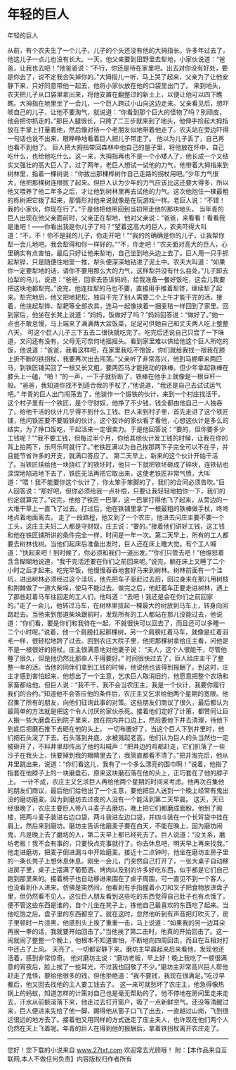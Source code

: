 # 年轻的巨人

年轻的巨人 

从前，有个农夫生了一个儿子，儿子的个头还没有他的大拇指长。许多年过去了，他这儿子一点儿也没有长大。一天，他父亲要到田野里去犁地，小家伙说道：“爸爸，让我也去吧！”他爸爸说：“不行，你还是待在家里吧。出去对你没有好处，要是你去了，说不定我会失掉你的。”大拇指儿一听，马上哭了起来，父亲为了让他安静下来，只好同意带他一起去，他将小家伙放在他的口袋里出门了。 
来到地头，农夫把儿子从口袋里拿出来，将他安置在翻整过的新土上，以便让他可以四下瞧瞧。大拇指在地里坐了一会儿，一个巨人跨过小山向这边走来。父亲看见后，想吓唬自己的儿子，让他不要淘气，就说道：“你看到那个巨大的怪物了吗？别顽皮，他会把你抓走的。”那巨人腿很长，只跨了二三步就来到了地头，他伸手捡起大拇指放在手掌上打量着他，然后像对待一个老朋友似地带着他走了。农夫站在旁边吓得一句话也说不出来，眼睁睁地看着巨人把儿子带走了。 
他以为儿子丢了，自己再也看不到他了。 
巨人把大拇指带回森林中他自己的屋子里，将他放在怀中，自己吃什么，也给他吃什么。这一来，大拇指再也不是一个小矮人了，他长成一个又结实又强壮的高大巨人了。过了两年，老巨人想试一试他的力气，他带着大拇指来到树林里，指着一棵树说：“你拔出那棵桦树作自己走路的拐杖用吧。”少年力气很大，他把那棵树连根拔了起来。但巨人认为少年的力气应该比这还要大得多，所以他又喂养了他二年多之后，才让他到树林里再去试他的力气。这次他抱住一棵最粗的栎树把它拨了起来，那情形对他来说就像是在玩游戏一样。老巨人说：“不错！我的小家伙，你现在行了。”于是他把他带回到当初带走他的那块地头。 
当年青的巨人出现在他父亲面前时，父亲正在犁地，他对父亲说：“爸爸，来看看！看看我是谁吧！――你看出我是你儿子了吗？”望着这高大的巨人，农夫吓得大叫道：“不，不！你不是我的儿子，你走开吧！”“我的的确确是你的儿子，让我帮你犁一会儿地吧。我会犁得和你一样好的。”“不，你走吧！”农夫面对高大的巨人，心里确实有点害怕，最后只好让他来犁地，自己坐到地头边上去了。巨人用一只手抓起犁铧，只是随便往地里一推，犁头便深深地钻进了泥土中。农夫大叫道：“如果你一定要犁地的话，请你不要用那么大的力气，这样犁并没有什么益处。”儿子卸去拉犁的马儿，说道：“爸爸，回家去告诉妈妈，给我准备一餐好饭吃，这会儿我要把这块地都犁完。”说完，他连拉犁的马也不要，直接用手推着犁铧，继续犁了起来。犁完地后，他又把地耙松，独自干完了别人需要二个上午才能干完的活。接着，他挟起犁铧、犁耙等全部农具，连马一起像挟着一捆麦秸一样回到了家里。回到家后，他坐在长凳上说道：“妈妈，饭做好了吗？”妈妈回答说：“做好了。”她一点也不敢怠慢，马上端来了满满两大盆饭菜，足足可供她自己和丈夫两人吃上整整八天。 
可这个巨人儿子三下五去二很快就吃完了。吃完后还说自己只尝了一下味道，又问还有没有，父母无可奈何地摇摇头。看到家里难以供给他这个巨人所吃的饭，他说道：“爸爸，我看这样吧，在家里我吃不饱饭，你们就给我找一根我在膝上折不断的铁拐杖，我要再次出去闯荡。”父亲听了非常高兴，他到马棚牵来两匹马，到铁匠铺买回了一根又长又粗，要两匹马才能拖动的铁棒。但少年拿起铁棒在膝头上一磕，“啪！”的一声，一下子就折断了，铁棒在他手上就像是一根豆杆一般。“爸爸，我知道你找不到适合我的手杖了，”他说道，“我还是自己去试试运气吧。” 
年青的巨人出门闯荡去了，他装作一个锻铁的伙计，来到一个村庄找活干。这个村子里有一个铁匠，是个守财奴，他挣了不少钱，钱全都由他自己一人独吞了，给他干活的伙计几乎得不到什么工钱。巨人来到村子里，首先走进了这个铁匠铺，他问铁匠要不要锻铁的伙计。这个狡诈的家伙看了看他，心想这伙计是多么的结实，为了挣口饭吃，干起活来一定很卖力。于是他回答说：“要的，但你要多少工钱呢？”“我不要工钱，但每过半个月，你给其他伙计发工钱的时候，让我在你的背上拍两下，乐呵乐呵就行了。”老铁匠满以为自己挨那两下子完全可以不在乎，并且能节省许多的开支，就满口答应了。 
第二天早上，新来的这个伙计开始干活了。当铁匠挟给他一块烧红了的铁坯时，他只一下就把铁坯砸成了碎块，连铁砧也深深地陷进地下去了，铁匠无法再把它取出来，这使老铁匠非常气愤，大叫道：“喂！我不能要你这个伙计了，你太笨手笨脚的了，我们的合同必须告吹。”巨人回答说：“那好吧，但你必须给我一点补偿，只要让我轻轻地拍你一下，我们的约定就算完了。”说完，他给了铁匠一巴掌，这一巴掌打得他飞了起来，从旁边的一大堆干草上一直飞了过去。打过后，他在铁铺里拿了一根最粗的铁棒做手杖，咚咚地点着地面离去。 
走了一段路程，他又到了一个农庄，他进去问庄主要不要一个工头，这庄主夫妇二人都是守财奴，庄主说：“要的。”接着他们讲好工钱，这工钱和他在铁匠铺所讲的条件完全一样，时间是一年一次。第二天早上，所有的工人都要去树林伐树。当他们起床后准备出发时，巨人还在床上睡大觉。有个工人喊道：“快起来吧！到时候了，你必须和我们一道出发。”“你们只管去吧！”他愠怒着含含糊糊地说道，“我干完活还要在你们之前回来呢。”说完，躺在床上又睡了二个小时之后才起来。吃完早饭，他慢慢吞吞地套好马来到树林。树林前面有一个洼坑，进出树林必须经过这个洼坑，他先把车子驱赶过去后，回过身来在那儿用树枝和荆棘做了一道大柴垛，使马不能过去。做完之后，他赶着车正要走进树林，遇上了那些赶着马车往回走的工人们，他叫道：“去吧！我还是会在你们之前回家的。”走了一会儿，他转过马车，在树林里拔起一棵最大的树放到马车上，转身向回路赶去。当他来到那道柴垛跟前时，发现所有的工人都站在那儿没能过去，他说道：“你们看，要是你们和我待在一起，不就很快可以回去了，而且还可以多睡一二个小时呢。”说着，他一个肩膀扛起那棵树，另一个肩膀扛着马车，就像是扛着羽毛一样，很轻松地跨了过去。回到农庄大院子里，他把那棵树拿给庄主看，问他是不是一根很好的拐杖。庄主很满意地对他妻子说： 
“夫人，这个人很能干，尽管他睡了很久，但是他仍然比那些人干得要好。” 
时间很快过去了，巨人给庄主干了整整一年的活。当他的同伴们拿到工钱的时候，他说他也该得到报酬了。到这时，庄主才感到害怕起来，他想出了一个主意，乞求巨人取消旧约，他愿意把整个农场和家畜都给他。但巨人说：“我不干，我不会当农庄主，我是一个伙计，我要你履行我们的合约。”知道他不会答应他的条件后，农庄主又乞求给他两个星期的宽限。他召集了所有的朋友，向他们征询此事的对策。这些朋友们商议了很久，最后都认为最简单的方法就是把这个令人讨厌的家伙杀死。接着他们定好了计策，都赞同让巨人搬一些大磨盘石到院子里来，放在院内井口边上，然后要他下井去清理，待他下到底后把磨石推下去砸在他的头上。 
一切布置好了，当这个巨人下到井里时，他们把石头滚了下去。石头落到井底，水被溅起老高，他们认为巨人的头当然也一定被砸开了，不料井里却传出了他的叫喊声：“把井边的鸡都赶走，它们扒落了一些沙子在我头上，快要掉到我的眼睛里去了，我简直都看不清了。”把井淘完后，他从井里跳出来，说道：“你们看这儿，我有了一个多么漂亮的围巾啊！”说着，他指了指套在他脖子上的一块磨盘石，原来这块磨石落在他的头上，正巧套在了他的脖子上。 
一计不成，农庄主又乞求巨人再给他两个星期的时间来考虑。他再次召集他的朋友们商议，最后他们给他出了一个主意，要他把巨人送到一个晚上经常有鬼出没的磨坊磨麦。因为到磨坊去过夜的人没有一个能活到第二天早晨。 
这天，天已经很晚了，农庄主要巨人带八斗麦子去磨坊，晚上把它们都磨成面粉。他到了阁楼，把两斗麦子装进右边口袋，两斗装进左边口袋，并四斗装在一个长背袋中挂在肩上，然后来到磨坊。磨坊主告诉他磨麦子要在白天，不能在晚上，因为磨坊闹鬼，凡是晚上去了磨坊的人，第二天早上都已经死去了。巨人说道：“没关系，磨坊老板！我不会有事的，只要快点完事就行了，你去休息吧，明天早上再来找我。” 
他走进磨坊，把麦子倒进漏斗中开始磨麦。接近十二点钟时，他坐在磨坊主房子里的一条长凳子上想休息休息。刚坐一会儿，门突然自己打开了，一张大桌子自动移进房子里，桌子上摆满了葡萄酒、烤肉以及别的许多好吃东西，似乎都是它们自己跑到那里来的。接着椅子也自动移进来围在了桌子周围，可一直见不到一个客人，也没看到仆人进来。仿佛是突然间，他看到有手指握着小刀和叉子把食物放进盘子里，但仍然看不见人。这位巨人朋友看到这些吃的东西觉得自己肚子也有点饿了，便不管这些东西是谁的，自个儿坐在凳子上，拣他自己最喜欢的东西吃了起来。当他吃饱之后，盘子里的东西都空了。就在这时，忽然他听到有声音把灯吹灭了，房子里顿时一片漆黑，他感到头上挨了重重一击，马上说道：“如果我的另一边耳朵再挨一拳的话，我就要开始回击了。”当他挨了第二击时，他真的开始回击了。这一闹就闹了整整一个晚上，他根本不知道害怕，不断地向四周回击，而且在互相对打中还占了上风。 
天亮了，一切都安静下来。磨坊主早晨起来后来看他，发现他还活着，感到非常惊奇。 
他对磨坊主说：“磨坊老板，早上好！晚上我吃了一顿很满意的宵夜后，脸上挨了一些耳光，不过我也回敬了不少。”磨坊主非常高兴巨人帮他赶走了鬼怪，要给他很多的钱，但他拒绝道：“我不要钱，我现在很满足。”吃过早餐后，他又回去找他的主人要工钱去了。 
这一来可就愁坏了农庄主，他急得像热锅上的蚂蚁，知道怎样的计策对自己也是毫无帮助的了。他不停地在房间里走来走去，汗水从前额滚落下来，他走过去打开窗户，吸了一点新鲜空气。还没等清醒过来，巨人便进来先给了他一脚，踢得他从窗子口飞了出去，一直越过山岗，飞到很远很远的地方去了。接着他又用同样的方式送走了庄主夫人，也许现在他们两个人仍然在天上飞着呢。年青的巨人在得到他的报酬后，拿着铁拐杖离开农庄走了。 

                  
--------------------
您好！您下载的小说来自 www.27txt.com 欢迎常去光顾哦！
附：【本作品来自互联网,本人不做任何负责】内容版权归作者所有